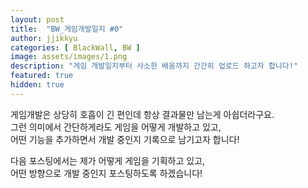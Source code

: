```yaml
---
layout: post
title:  "BW_게임개발일지 #0"
author: jjikkyu
categories: [ BlackWall, BW ]
image: assets/images/1.png
description: "게임 개발일지부터 사소한 배움까지 간간히 업로드 하고자 합니다!"
featured: true
hidden: true
---
```


게임개발은 상당히 호흡이 긴 편인데 항상 결과물만 남는게 아쉽더라구요.  
그런 의미에서 간단하게라도 게임을 어떻게 개발하고 있고,  
어떤 기능을 추가하면서 개발 중인지 기록으로 남기고자 합니다!  
  
다음 포스팅에서는 제가 어떻게 게임을 기획하고 있고,  
어떤 방향으로 개발 중인지 포스팅하도록 하겠습니다!
